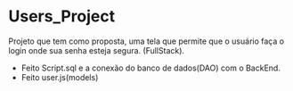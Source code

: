 # Users_Project
Projeto que tem como proposta, uma tela que permite que o usuário faça o login onde sua senha esteja segura. (FullStack).


- Feito Script.sql e a conexão do banco de dados(DAO) com o BackEnd.
- Feito user.js(models)